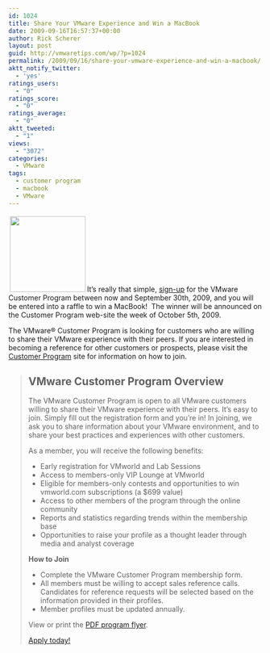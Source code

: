 ```yaml
---
id: 1024
title: Share Your VMware Experience and Win a MacBook
date: 2009-09-16T16:57:37+00:00
author: Rick Scherer
layout: post
guid: http://vmwaretips.com/wp/?p=1024
permalink: /2009/09/16/share-your-vmware-experience-and-win-a-macbook/
aktt_notify_twitter:
  - 'yes'
ratings_users:
  - "0"
ratings_score:
  - "0"
ratings_average:
  - "0"
aktt_tweeted:
  - "1"
views:
  - "3072"
categories:
  - VMware
tags:
  - customer program
  - macbook
  - VMware
---
```

<img class="alignright size-full wp-image-1025" style="border: 0pt none; margin: 3px;" title="apple-macbook-pro" src="http://vmwaretips.com/wp/wp-content/uploads/2009/09/apple-macbook-pro.jpg" alt="" width="150" srcset="http://vmwaretips.com/wp/wp-content/uploads/2009/09/apple-macbook-pro.jpg 378w, http://vmwaretips.com/wp/wp-content/uploads/2009/09/apple-macbook-pro-300x281.jpg 300w" sizes="(max-width: 378px) 100vw, 378px" />It&#8217;s really that simple, <a href="http://app.connect.vmware.com/e/er.aspx?s=524&lid=7334&elq=384e56482cc74d1eb852b2830f67df9b" target="_blank">sign-up</a> for the VMware Customer Program between now and September 30th, 2009, and you will be entered into a raffle to win a MacBook!  The winner will be announced on the Customer Program web-site the week of October 5th, 2009.

The VMware® Customer Program is looking for customers who are willing to share their VMware experience with their peers. If you are interested in becoming a reference for other customers or prospects, please visit the <a href="http://app.connect.vmware.com/e/er.aspx?s=524&lid=7334&elq=384e56482cc74d1eb852b2830f67df9b" target="_blank">Customer Program</a> site for information on how to join.

> ## **VMware Customer Program Overview**
> 
> 
> 
> The VMware Customer Program is open to all VMware customers willing to share their VMware experience with their peers. It’s easy to join. Simply fill out the registration form and you’re in! In joining, we ask you to share information about your VMware environment, and to share your best practices and experiences with other customers.
> 
> As a member, you will receive the following benefits:
> 
>   * Early registration for VMworld and Lab Sessions
>   * Access to members-only VIP Lounge at VMworld
>   * Eligible for members-only contests and opportunities to win vmworld.com subscriptions (a $699 value)
>   * Access to other members of the program through the online community
>   * Reports and statistics regarding trends within the membership base
>   * Opportunities to raise your profile as a thought leader through media and analyst coverage
> 
> **How to Join**
> 
>   * Complete the VMware Customer Program membership form.
>   * All members must be willing to accept sales reference calls. Candidates for reference requests will be selected based on the information provided in their profiles.
>   * Member profiles must be updated annually.
> 
> View or print the <a href="http://www.vmware.com/files/pdf/customers/vmware_customer_program_guide.pdf" target="_blank">PDF program flyer</a>.
> 
>  <a href="http://www.vmware.com/customers/request_form.html" target="_blank">Apply today!</a>